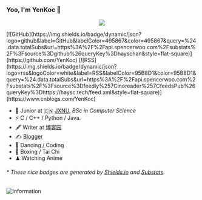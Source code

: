 ### Yoo, I'm YenKoc 👋
<p align="center"><img src="https://www.pexels.com/zh-cn/photo/5598297/" /></p>
[![GitHub](https://img.shields.io/badge/dynamic/json?logo=github&label=GitHub&labelColor=495867&color=495867&query=%24.data.totalSubs&url=https%3A%2F%2Fapi.spencerwoo.com%2Fsubstats%2F%3Fsource%3Dgithub%26queryKey%3Dhayschan&style=flat-square)](https://github.com/YenKoc)
[![RSS](https://img.shields.io/badge/dynamic/json?logo=rss&logoColor=white&label=RSS&labelColor=95B8D1&color=95B8D1&query=%24.data.totalSubs&url=https%3A%2F%2Fapi.spencerwoo.com%2Fsubstats%2F%3Fsource%3Dfeedly%257Cinoreader%257CfeedsPub%26queryKey%3Dhttps://haysc.tech/feed.xml&style=flat-square)](https://www.cnblogs.com/YenKoc)

- 🍻 Junior at 🇨🇳 [JXNU](https://jwc.jxnu.edu.cn/Portal/Index.aspx), _BSc in Computer Science_
- ⚡ C / C++ / Python / Java.
- 🖋 Writer at [博客园](https://www.cnblogs.com/YenKoc)
- ✍️ [Blogger](https://www.cnblogs.com/YenKoc)
- 🏃 Dancing / Coding
- 🥋 Boxing / Tai Chi
- ♟ Watching Anime 

<h6>* These nice badges are generated by <a href="https://shields.io/">Shields.io</a> and <a href="https://github.com/spencerwooo/Substats">Substats</a>.</h6>


![Information](https://github-readme-stats.vercel.app/api?username=YenKoc)

